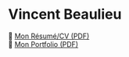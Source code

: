 # Vincent Beaulieu

📄 [Mon Résumé/CV (PDF)](assets/downloadables/FR%20-%20CV%20-%20Vincent%20Beaulieu.pdf)  
📁 [Mon Portfolio (PDF)](assets/downloadables/EN%20-%20Portfolio%20-%20Vincent%20Beaulieu.pdf)  

